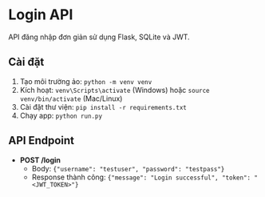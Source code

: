 # Login API
API đăng nhập đơn giản sử dụng Flask, SQLite và JWT.

## Cài đặt
1. Tạo môi trường ảo: `python -m venv venv`
2. Kích hoạt: `venv\Scripts\activate` (Windows) hoặc `source venv/bin/activate` (Mac/Linux)
3. Cài đặt thư viện: `pip install -r requirements.txt`
4. Chạy app: `python run.py`

## API Endpoint
- **POST /login**
  - Body: `{"username": "testuser", "password": "testpass"}`
  - Response thành công: `{"message": "Login successful", "token": "<JWT_TOKEN>"}`